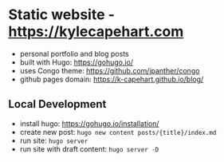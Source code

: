# Static website - https://kylecapehart.com
- personal portfolio and blog posts
- built with Hugo: https://gohugo.io/
- uses Congo theme: https://github.com/jpanther/congo
- github pages domain: https://k-capehart.github.io/blog/

## Local Development
- install hugo: https://gohugo.io/installation/
- create new post: `hugo new content posts/{title}/index.md`
- run site: `hugo server`
- run site with draft content: `hugo server -D` 
